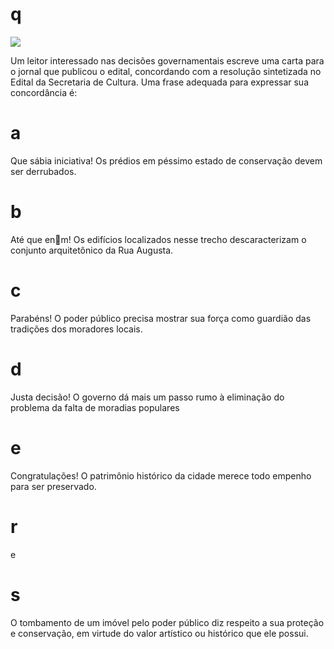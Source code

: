 # q
![](https://firebasestorage.googleapis.com/v0/b/firebase-enemio.appspot.com/o/questoes%2F445%2F81d13e24-7242-8198-ad13-aff74ea81af8.png?alt=media\&token=1d3e1a54-c8ef-4a57-8cf3-e5d7ccceb329)

Um leitor interessado nas decisões governamentais escreve uma carta para o jornal que publicou o edital, concordando com a resolução sintetizada no Edital da Secretaria de Cultura. Uma frase adequada para expressar sua concordância é:

# a
Que sábia iniciativa! Os prédios em péssimo estado de conservação devem ser derrubados.

# b
Até que enm! Os edifícios localizados nesse trecho descaracterizam o conjunto arquitetônico da Rua Augusta.

# c
Parabéns! O poder público precisa mostrar sua força como guardião das tradições dos moradores locais.

# d
Justa decisão! O governo dá mais um passo rumo à eliminação do problema da falta de moradias populares

# e
Congratulações! O patrimônio histórico da cidade merece todo empenho para ser preservado.

# r
e

# s
O tombamento de um imóvel pelo poder público diz respeito a sua proteção e conservação, em virtude do valor artístico ou histórico que ele possui.
